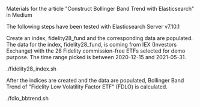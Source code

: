 Materials for the article "Construct Bollinger Band Trend with Elasticsearch" in Medium

The following steps have been tested with Elasticsearch Server v7.10.1

Create an index, fidelity28_fund and the corresponding data are populated. The data for the index, fidelity28_fund, is coming from IEX (Investors Exchange) with the 28 Fidelity commission-free ETFs selected for demo purpose. The time range picked is between 2020-12-15 and 2021-05-31.

./fidelity28_index.sh

After the indices are created and the data are populated, Bollinger Band Trend of "Fidelity Low Volatility Factor ETF" (FDLO) is calculated.

./fdlo_bbtrend.sh
